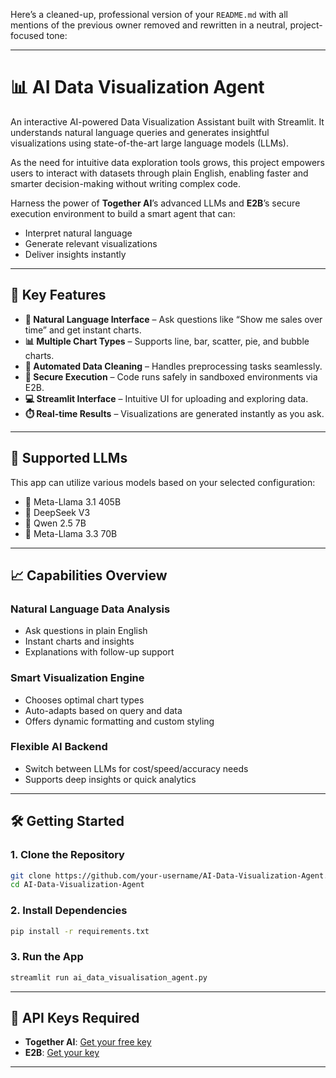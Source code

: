 Here’s a cleaned-up, professional version of your `README.md` with all mentions of the previous owner removed and rewritten in a neutral, project-focused tone:

---

# 📊 AI Data Visualization Agent

An interactive AI-powered Data Visualization Assistant built with Streamlit. It understands natural language queries and generates insightful visualizations using state-of-the-art large language models (LLMs).

As the need for intuitive data exploration tools grows, this project empowers users to interact with datasets through plain English, enabling faster and smarter decision-making without writing complex code.



Harness the power of **Together AI**’s advanced LLMs and **E2B**’s secure execution environment to build a smart agent that can:

* Interpret natural language
* Generate relevant visualizations
* Deliver insights instantly



---

## 🚀 Key Features

* **💬 Natural Language Interface** – Ask questions like “Show me sales over time” and get instant charts.
* **📊 Multiple Chart Types** – Supports line, bar, scatter, pie, and bubble charts.
* **🧹 Automated Data Cleaning** – Handles preprocessing tasks seamlessly.
* **🔐 Secure Execution** – Code runs safely in sandboxed environments via E2B.
* **💻 Streamlit Interface** – Intuitive UI for uploading and exploring data.
* **⏱️ Real-time Results** – Visualizations are generated instantly as you ask.

---

## 🧠 Supported LLMs

This app can utilize various models based on your selected configuration:

* 🦙 Meta-Llama 3.1 405B
* 🧠 DeepSeek V3
* 🧬 Qwen 2.5 7B
* 🔬 Meta-Llama 3.3 70B

---

## 📈 Capabilities Overview

### Natural Language Data Analysis

* Ask questions in plain English
* Instant charts and insights
* Explanations with follow-up support

### Smart Visualization Engine

* Chooses optimal chart types
* Auto-adapts based on query and data
* Offers dynamic formatting and custom styling

### Flexible AI Backend

* Switch between LLMs for cost/speed/accuracy needs
* Supports deep insights or quick analytics



---

## 🛠️ Getting Started

### 1. Clone the Repository

```bash
git clone https://github.com/your-username/AI-Data-Visualization-Agent.git
cd AI-Data-Visualization-Agent
```

### 2. Install Dependencies

```bash
pip install -r requirements.txt
```

### 3. Run the App

```bash
streamlit run ai_data_visualisation_agent.py
```

---

## 🔑 API Keys Required

* **Together AI**: [Get your free key](https://api.together.ai/signin)
* **E2B**: [Get your key](https://e2b.dev/docs/legacy/getting-started/api-key)

---

